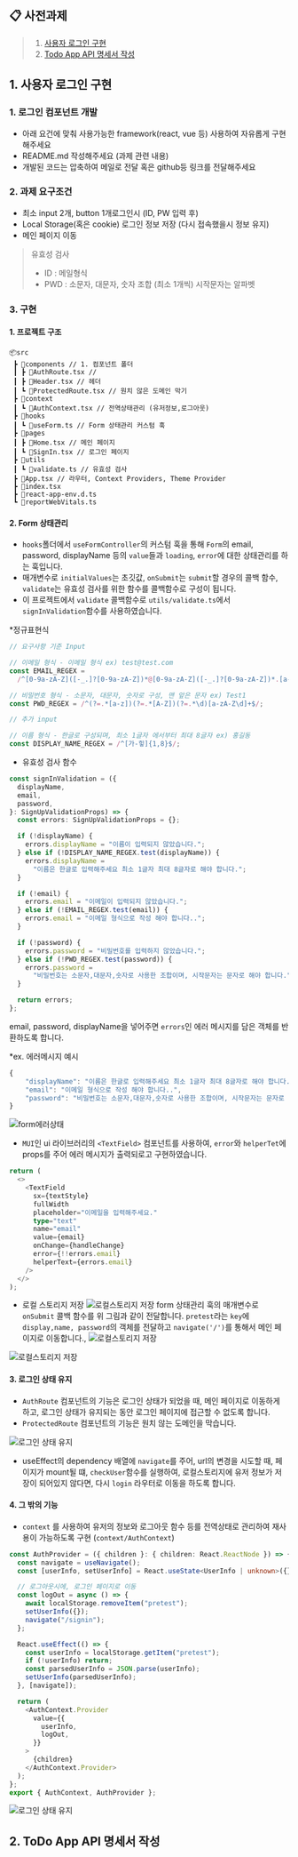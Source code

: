 ## 📋 사전과제

> 1. [사용자 로그인 구현](https://github.com/ohtaekwon/pretest#1-%EC%82%AC%EC%9A%A9%EC%9E%90-%EB%A1%9C%EA%B7%B8%EC%9D%B8-%EA%B5%AC%ED%98%84)
> 2. [Todo App API 명세서 작성](https://github.com/ohtaekwon/pretest#2-todo-app-api-%EB%AA%85%EC%84%B8%EC%84%9C-%EC%9E%91%EC%84%B1)

## 1. 사용자 로그인 구현

### 1. 로그인 컴포넌트 개발

- 아래 요건에 맞춰 사용가능한 framework(react, vue 등) 사용하여 자유롭게 구현해주세요
- README.md 작성해주세요 (과제 관련 내용)
- 개발된 코드는 압축하여 메일로 전달 혹은 github등 링크를 전달해주세요

### 2. 과제 요구조건

- 최소 input 2개, button 1개로그인시 (ID, PW 입력 후)
- Local Storage(혹은 cookie) 로그인 정보 저장 (다시 접속했을시 정보 유지)
- 메인 페이지 이동

> 유효성 검사
>
> - ID : 메일형식
> - PWD : 소문자, 대문자, 숫자 조합 (최소 1개씩) 시작문자는 알파벳

### 3. 구현

#### 1. 프로젝트 구조

```
📦src
 ┣ 📂components // 1. 컴포넌트 폴더
 ┃ ┣ 📜AuthRoute.tsx //
 ┃ ┣ 📜Header.tsx // 헤더
 ┃ ┗ 📜ProtectedRoute.tsx // 원치 않은 도메인 막기
 ┣ 📂context
 ┃ ┗ 📜AuthContext.tsx // 전역상태관리 (유저정보,로그아웃)
 ┣ 📂hooks
 ┃ ┗ 📜useForm.ts // Form 상태관리 커스텀 훅
 ┣ 📂pages
 ┃ ┣ 📜Home.tsx // 메인 페이지
 ┃ ┗ 📜SignIn.tsx // 로그인 페이지
 ┣ 📂utils
 ┃ ┗ 📜validate.ts // 유효성 검사
 ┣ 📜App.tsx // 라우터, Context Providers, Theme Provider
 ┣ 📜index.tsx
 ┣ 📜react-app-env.d.ts
 ┗ 📜reportWebVitals.ts
```

#### 2. Form 상태관리

- `hooks`폴더에서 `useFormController`의 커스텀 훅을 통해 `Form`의 email, password, displayName 등의 `value`들과 `loading`, `error`에 대한 상태관리를 하는 훅입니다.
- 매개변수로 `initialValues`는 초깃값, `onSubmit`는 `submit`할 경우의 콜백 함수, `validate`는 유효성 검사를 위한 함수를 콜백함수로 구성이 됩니다.
- 이 프로젝트에서 `validate` 콜백함수로 `utils/validate.ts`에서 `signInValidation`함수를 사용하였습니다.

\*정규표현식

```ts
// 요구사항 기준 Input

// 이메일 형식 - 이메일 형식 ex) test@test.com
const EMAIL_REGEX =
  /^[0-9a-zA-Z]([-_.]?[0-9a-zA-Z])*@[0-9a-zA-Z]([-_.]?[0-9a-zA-Z])*.[a-zA-Z]{2,3}$/i;

// 비밀번호 형식 - 소문자, 대문자, 숫자로 구성, 맨 앞은 문자 ex) Test1
const PWD_REGEX = /^(?=.*[a-z])(?=.*[A-Z])(?=.*\d)[a-zA-Z\d]+$/;

// 추가 input

// 이름 형식 - 한글로 구성되며, 최소 1글자 에서부터 최대 8글자 ex) 홍길동
const DISPLAY_NAME_REGEX = /^[가-힣]{1,8}$/;
```

- 유효성 검사 함수

```ts
const signInValidation = ({
  displayName,
  email,
  password,
}: SignUpValidationProps) => {
  const errors: SignUpValidationProps = {};

  if (!displayName) {
    errors.displayName = "이름이 입력되지 않았습니다.";
  } else if (!DISPLAY_NAME_REGEX.test(displayName)) {
    errors.displayName =
      "이름은 한글로 입력해주세요 최소 1글자 최대 8글자로 해야 합니다.";
  }

  if (!email) {
    errors.email = "이메일이 입력되지 않았습니다.";
  } else if (!EMAIL_REGEX.test(email)) {
    errors.email = "이메일 형식으로 작성 해야 합니다..";
  }

  if (!password) {
    errors.password = "비밀번호를 입력하지 않았습니다.";
  } else if (!PWD_REGEX.test(password)) {
    errors.password =
      "비밀번호는 소문자,대문자,숫자로 사용한 조합이며, 시작문자는 문자로 해야 합니다.";
  }

  return errors;
};
```

email, password, displayName을 넣어주면 `errors`인 에러 메시지를 담은 객체를 반환하도록 합니다.

\*ex. 에러메시지 예시

```js
{
    "displayName": "이름은 한글로 입력해주세요 최소 1글자 최대 8글자로 해야 합니다.",
    "email": "이메일 형식으로 작성 해야 합니다..",
    "password": "비밀번호는 소문자,대문자,숫자로 사용한 조합이며, 시작문자는 문자로 해야 합니다."
}

```

![form에러상태](./assets/form1.png)

- `MUI`인 ui 라이브러리의 `<TextField>` 컴포넌트를 사용하여, `error`와 `helperTet`에 props를 주어 에러 메시지가 출력되로고 구현하였습니다.

```ts
return (
  <>
    <TextField
      sx={textStyle}
      fullWidth
      placeholder="이메일을 입력해주세요."
      type="text"
      name="email"
      value={email}
      onChange={handleChange}
      error={!!errors.email}
      helperText={errors.email}
    />
  </>
);
```

- 로컬 스토리지 저장
  ![로컬스토리지 저장](./assets/localstoreage2.png)
  form 상태관리 훅의 매개변수로 `onSubmit` 콜백 함수를 위 그림과 같이 전달합니다. `pretest`라는 `key`에 `display,name, password`의 객체를 전달하고 `navigate('/')`를 통해서 메인 페이지로 이동합니다.,
  ![로컬스토리지 저장](./assets/localstoreage1.png)

![로컬스토리지 저장](./assets/localstoreage.png)

#### 3. 로그인 상태 유지

- `AuthRoute` 컴포넌트의 기능은 로그인 상태가 되었을 때, 메인 페이지로 이동하게 하고, 로그인 상태가 유지되는 동안 로그인 페이지에 접근할 수 없도록 합니다.
- `ProtectedRoute` 컴포넌트의 기능은 원치 않는 도메인을 막습니다.

![로그인 상태 유지](./assets/login.png)

- useEffect의 dependency 배열에 `navigate`를 주어, url의 변경을 시도할 때, 페이지가 mount될 떄, `checkUser`함수를 실행하여, 로컬스토리지에 유저 정보가 저장이 되어있지 않다면, 다시 `login` 라우터로 이동을 하도록 합니다.

#### 4. 그 밖의 기능

- `context` 를 사용하여 유저의 정보와 로그아웃 함수 등를 전역상태로 관리하여 재사용이 가능하도록 구현 (`context/AuthContext`)

```ts
const AuthProvider = ({ children }: { children: React.ReactNode }) => {
  const navigate = useNavigate();
  const [userInfo, setUserInfo] = React.useState<UserInfo | unknown>({});

  // 로그아웃시에, 로그인 페이지로 이동
  const logOut = async () => {
    await localStorage.removeItem("pretest");
    setUserInfo({});
    navigate("/signin");
  };

  React.useEffect(() => {
    const userInfo = localStorage.getItem("pretest");
    if (!userInfo) return;
    const parsedUserInfo = JSON.parse(userInfo);
    setUserInfo(parsedUserInfo);
  }, [navigate]);

  return (
    <AuthContext.Provider
      value={{
        userInfo,
        logOut,
      }}
    >
      {children}
    </AuthContext.Provider>
  );
};
export { AuthContext, AuthProvider };
```

![로그인 상태 유지](./assets/finish.png)

## 2. ToDo App API 명세서 작성
